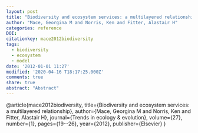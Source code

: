 ```yaml
---
layout: post
title: "Biodiversity and ecosystem services: a multilayered relationship"
author: "Mace, Georgina M and Norris, Ken and Fitter, Alastair H"
categories: reference
DOI:
citationkey: mace2012biodiversity
tags:
  - biodiversity
  - ecosystem
  - model
date: '2012-01-01 11:27'
modified: '2020-04-16 T18:17:25.000Z'
comments: true
share: true
abstract: "Abstract"
---
```

@article{mace2012biodiversity,
  title={Biodiversity and ecosystem services: a multilayered relationship},
  author={Mace, Georgina M and Norris, Ken and Fitter, Alastair H},
  journal={Trends in ecology \& evolution},
  volume={27},
  number={1},
  pages={19--26},
  year={2012},
  publisher={Elsevier}
}
